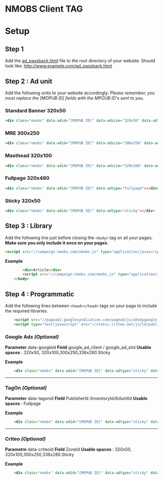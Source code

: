 NMOBS Client TAG
===================


# Setup


## Step 1

Add the [ad_passback.html](https://github.com/NMOBS/nmobs-client-js/blob/master/dist/ad_passback.html)  file to the root directory of your website. Should look like: http://www.example.com/ad_passback.html

## Step 2 : Ad unit

Add the following units to your website accordingly:
*Please remember, you must replace the [MOPUB ID] fields with the MPOUB ID's sent to you.*

### Standard Banner 320x50

```html
<div class="nmobs" data-adid="[MOPUB ID]" data-adsize="320x50" data-adtype="dynamic"></div>
```

### MRE 300x250

```html
<div class="nmobs" data-adid="[MOPUB ID]" data-adsize="300x250" data-adtype="dynamic"></div>
```

### Masthead 320x100

```html
<div class="nmobs" data-adid="[MOPUB ID]" data-adsize="320x100" data-adtype="dynamic"></div>
```

### Fullpage 320x480

```html
<div class="nmobs" data-adid="[MOPUB ID]" data-adtype="fullpage"></div>
```

### Sticky 320x50

```html
<div class="nmobs" data-adid="[MOPUB ID]" data-adtype="sticky"></div>
```

## Step 3 : Library

Add the following line just before closing the `<body>` tag on all your pages. **Make sure you only include it once on your pages.**

```html
<script src="//campaign.nmobs.com/nmobs.js" type="application/javascript"></script>
```

**Example**

```html
	    <div>Article</div>
	    <script src="//campaign.nmobs.com/nmobs.js" type="application/javascript"></script>
    </body>
```


## Step 4 : Programmatic

Add the following lines between `<head></head>` tags on your page to include the required libraries.

```html
    <script src="//pagead2.googlesyndication.com/pagead/js/adsbygoogle.js"></script>
    <script type="text/javascript" src="//static.criteo.net/js/ld/publishertag.js"></script>
```

### **Google Adx** *(Optional)*

**Parameter**  data-googleid
**Field**  google_ad_client / google_ad_slot
**Usable spaces** : 320x50, 320x100,300x250,336x280.Sticky

**Example**

```html
	<div class="nmobs" data-adid="[MOPUB ID]" data-adtype="sticky" data-googleid="ca-pub-123456789123456789/123456789"></div>
```

----------


### **TagOn** *(Optional)*

**Parameter**  data-tagonid
**Field**  PublisherId /InventoryId/AdunitId
**Usable spaces** : Fullpage

**Example**

```html
    <div class="nmobs" data-adid="[MOPUB ID]" data-adtype="sticky" data-tagonid="123456789/123456789/123456789"></div>
```

----------


### **Criteo** *(Optional)*

**Parametre**  data-criteoid
**Field**  ZoneId
**Usable spaces** : 320x50, 320x100,300x250,336x280.Sticky

**Example**

```html
    <div class="nmobs" data-adid="[MOPUB ID]" data-adtype="sticky" data-criteoid="1234567"></div>
```
